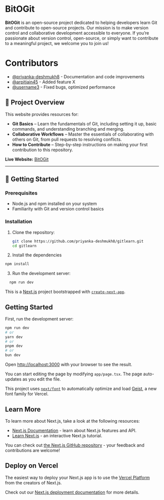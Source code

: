 # BitOGit

**BitOGit** is an open-source project dedicated to helping developers learn Git and contribute to open-source projects. Our mission is to make version control and collaborative development accessible to everyone. If you’re passionate about version control, open-source, or simply want to contribute to a meaningful project, we welcome you to join us!

# Contributors

- [@priyanka-deshmukh8](https://github.com/priyanka-deshmukh8) - Documentation and code improvements
- [@arpitjain45](https://github.com/arpitjain45) - Added feature X
- [@username3](https://github.com/username3) - Fixed bugs, optimized performance

## 🌟 Project Overview

This website provides resources for:
- **Git Basics** – Learn the fundamentals of Git, including setting it up, basic commands, and understanding branching and merging.
- **Collaborative Workflows** – Master the essentials of collaborating with others on Git, from pull requests to resolving conflicts.
- **How to Contribute** – Step-by-step instructions on making your first contribution to this repository.

**Live Website:** [BitOGit](https://github.com/priyanka-deshmukh8/gitlearn)

---

## 🚀 Getting Started

### Prerequisites
- Node.js and npm installed on your system
- Familiarity with Git and version control basics

### Installation
1. Clone the repository:
   ```bash
   git clone https://github.com/priyanka-deshmukh8/gitlearn.git
   cd gitlearn


2. 	Install the dependencies
   ```bash
   npm install
```
3. Run the development server:
 ```bash
   npm run dev
```



This is a [Next.js](https://nextjs.org) project bootstrapped with [`create-next-app`](https://nextjs.org/docs/app/api-reference/cli/create-next-app).


## Getting Started

First, run the development server:

```bash
npm run dev
# or
yarn dev
# or
pnpm dev
# or
bun dev
```

Open [http://localhost:3000](http://localhost:3000) with your browser to see the result.

You can start editing the page by modifying `app/page.tsx`. The page auto-updates as you edit the file.

This project uses [`next/font`](https://nextjs.org/docs/app/building-your-application/optimizing/fonts) to automatically optimize and load [Geist](https://vercel.com/font), a new font family for Vercel.

## Learn More

To learn more about Next.js, take a look at the following resources:

- [Next.js Documentation](https://nextjs.org/docs) - learn about Next.js features and API.
- [Learn Next.js](https://nextjs.org/learn) - an interactive Next.js tutorial.

You can check out [the Next.js GitHub repository](https://github.com/vercel/next.js) - your feedback and contributions are welcome!

## Deploy on Vercel

The easiest way to deploy your Next.js app is to use the [Vercel Platform](https://vercel.com/new?utm_medium=default-template&filter=next.js&utm_source=create-next-app&utm_campaign=create-next-app-readme) from the creators of Next.js.

Check out our [Next.js deployment documentation](https://nextjs.org/docs/app/building-your-application/deploying) for more details.
